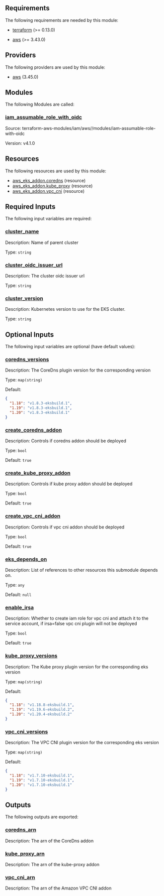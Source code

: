 ## Requirements

The following requirements are needed by this module:

- <a name="requirement_terraform"></a> [terraform](#requirement\_terraform) (>= 0.13.0)

- <a name="requirement_aws"></a> [aws](#requirement\_aws) (>= 3.43.0)

## Providers

The following providers are used by this module:

- <a name="provider_aws"></a> [aws](#provider\_aws) (3.45.0)

## Modules

The following Modules are called:

### <a name="module_iam_assumable_role_with_oidc"></a> [iam\_assumable\_role\_with\_oidc](#module\_iam\_assumable\_role\_with\_oidc)

Source: terraform-aws-modules/iam/aws//modules/iam-assumable-role-with-oidc

Version: v4.1.0

## Resources

The following resources are used by this module:

- [aws_eks_addon.coredns](https://registry.terraform.io/providers/hashicorp/aws/latest/docs/resources/eks_addon) (resource)
- [aws_eks_addon.kube_proxy](https://registry.terraform.io/providers/hashicorp/aws/latest/docs/resources/eks_addon) (resource)
- [aws_eks_addon.vpc_cni](https://registry.terraform.io/providers/hashicorp/aws/latest/docs/resources/eks_addon) (resource)

## Required Inputs

The following input variables are required:

### <a name="input_cluster_name"></a> [cluster\_name](#input\_cluster\_name)

Description: Name of parent cluster

Type: `string`

### <a name="input_cluster_oidc_issuer_url"></a> [cluster\_oidc\_issuer\_url](#input\_cluster\_oidc\_issuer\_url)

Description: The cluster oidc issuer url

Type: `string`

### <a name="input_cluster_version"></a> [cluster\_version](#input\_cluster\_version)

Description: Kubernetes version to use for the EKS cluster.

Type: `string`

## Optional Inputs

The following input variables are optional (have default values):

### <a name="input_coredns_versions"></a> [coredns\_versions](#input\_coredns\_versions)

Description: The CoreDns plugin version for the corresponding version

Type: `map(string)`

Default:

```json
{
  "1.18": "v1.8.3-eksbuild.1",
  "1.19": "v1.8.3-eksbuild.1",
  "1.20": "v1.8.3-eksbuild.1"
}
```

### <a name="input_create_coredns_addon"></a> [create\_coredns\_addon](#input\_create\_coredns\_addon)

Description: Controls if coredns addon should be deployed

Type: `bool`

Default: `true`

### <a name="input_create_kube_proxy_addon"></a> [create\_kube\_proxy\_addon](#input\_create\_kube\_proxy\_addon)

Description: Controls if kube proxy addon should be deployed

Type: `bool`

Default: `true`

### <a name="input_create_vpc_cni_addon"></a> [create\_vpc\_cni\_addon](#input\_create\_vpc\_cni\_addon)

Description: Controls if vpc cni addon should be deployed

Type: `bool`

Default: `true`

### <a name="input_eks_depends_on"></a> [eks\_depends\_on](#input\_eks\_depends\_on)

Description: List of references to other resources this submodule depends on.

Type: `any`

Default: `null`

### <a name="input_enable_irsa"></a> [enable\_irsa](#input\_enable\_irsa)

Description: Whether to create iam role for vpc cni and attach it to the service account, if irsa=false vpc cni plugin will not be deployed

Type: `bool`

Default: `true`

### <a name="input_kube_proxy_versions"></a> [kube\_proxy\_versions](#input\_kube\_proxy\_versions)

Description: The Kube proxy plugin version for the corresponding eks version

Type: `map(string)`

Default:

```json
{
  "1.18": "v1.18.8-eksbuild.1",
  "1.19": "v1.19.6-eksbuild.2",
  "1.20": "v1.20.4-eksbuild.2"
}
```

### <a name="input_vpc_cni_versions"></a> [vpc\_cni\_versions](#input\_vpc\_cni\_versions)

Description: The VPC CNI plugin version for the corresponding eks version

Type: `map(string)`

Default:

```json
{
  "1.18": "v1.7.10-eksbuild.1",
  "1.19": "v1.7.10-eksbuild.1",
  "1.20": "v1.7.10-eksbuild.1"
}
```

## Outputs

The following outputs are exported:

### <a name="output_coredns_arn"></a> [coredns\_arn](#output\_coredns\_arn)

Description: The arn of the CoreDns addon

### <a name="output_kube_proxy_arn"></a> [kube\_proxy\_arn](#output\_kube\_proxy\_arn)

Description: The arn of the kube-proxy addon

### <a name="output_vpc_cni_arn"></a> [vpc\_cni\_arn](#output\_vpc\_cni\_arn)

Description: The arn of the Amazon VPC CNI addon
